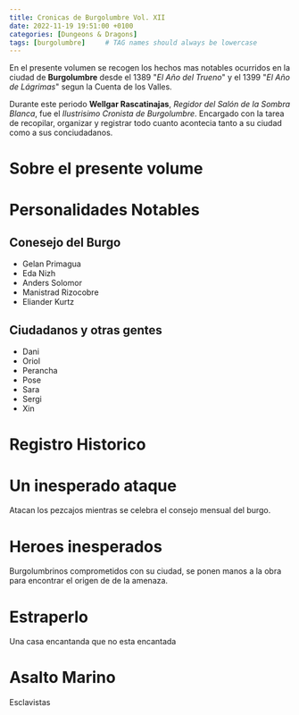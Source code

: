 ```yaml
---
title: Cronicas de Burgolumbre Vol. XII
date: 2022-11-19 19:51:00 +0100
categories: [Dungeons & Dragons]
tags: [burgolumbre]     # TAG names should always be lowercase
---
```


En el presente volumen se recogen los hechos mas notables ocurridos en la ciudad de **Burgolumbre** desde el 1389 "_El Año del Trueno_" y el 1399 "_El Año de Lágrimas_" segun la Cuenta de los Valles.

Durante este periodo **Wellgar Rascatinajas**, _Regidor del Salón de la Sombra Blanca_, fue el _Ilustrisimo Cronista de Burgolumbre_. Encargado con la tarea de recopilar, organizar y registrar todo cuanto acontecia tanto a su ciudad como a sus conciudadanos.

# Sobre el presente volume

# Personalidades Notables



## Conesejo del Burgo

- Gelan Primagua
- Eda Nizh
- Anders Solomor
- Manistrad Rizocobre
- Eliander Kurtz

## Ciudadanos y otras gentes 

- Dani
- Oriol
- Perancha
- Pose
- Sara
- Sergi
- Xin

# Registro Historico


# Un inesperado ataque

Atacan los pezcajos mientras se celebra el consejo mensual del burgo.

# Heroes inesperados

Burgolumbrinos comprometidos con su ciudad, se ponen manos a la obra para encontrar el origen de de la amenaza.

# Estraperlo

Una casa encantanda que no esta encantada

# Asalto Marino

Esclavistas

